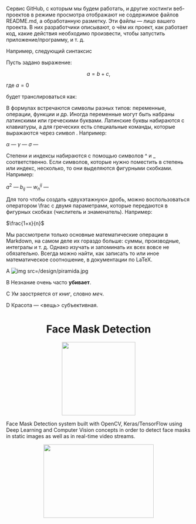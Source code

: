 Сервис GitHub, с которым мы будем работать, и другие хостинги веб-проектов в режиме просмотра отображают не содержимое файлов README.md, а обработанную разметку. Эти файлы — лицо вашего проекта. В них разработчики описывают, о чём их проект, как работает код, какие действия необходимо произвести, чтобы запустить приложение/программу, и т. д.

Например, следующий синтаксис

Пусть задано выражение:

$$a = b +c,$$

где $a=0$

будет транслироваться как:


В формулах встречаются символы разных типов: переменные, операции, функции и др. Иногда переменные могут быть набраны латинскими или греческими буквами. Латинские буквы набираются с клавиатуры, а для греческих есть специальные команды, которые выражаются через символ \. Например:

$\alpha$ — 
$\gamma$ — 
$\sigma$ — 


Степени и индексы набираются с помощью символов ^ и _ соответственно. Если символов, которые нужно поместить в степень или индекс, несколько, то они выделяются фигурными скобками. Например:

$a^2$ — 
$b_{ij}$ — 
$w^{ij}_n$ — 

Для того чтобы создать «двухэтажную» дробь, можно воспользоваться оператором \frac с двумя параметрами, которые передаются в фигурных скобках (числитель и знаменатель). Например:

$\frac{1+x}{n}$

Мы рассмотрели только основные математические операции в Markdown, на самом деле их гораздо больше: суммы, производные, интегралы и т. д. Однако изучать и запоминать их всех вовсе не обязательно. Всегда можно найти, как записать то или иное математическое соотношение, в документации по LaTeX.




A ![img src=/design/piramida.jpg]()

B Незнание очень часто **убивает**.

C *Ум* заостряется от *книг*, словно *меч*.

D Красота — <вещь> субъективная.


# <center> Face Mask Detection

<center> <img src=https://raw.githubusercontent.com/Vrushti24/Face-Mask-Detection/logo/Logo/facemaskdetection.ai%20%40%2051.06%25%20(CMYK_GPU%20Preview)%20%2018-02-2021%2018_33_18%20(2).png width=200 height=200> </center>

Face Mask Detection system built with OpenCV, Keras/TensorFlow using Deep Learning and Computer Vision concepts in order to detect face masks in static images as well as in real-time video streams.

<center> <img src="https://github.com/chandrikadeb7/Face-Mask-Detection/blob/master/Readme_images/Screen%20Shot%202020-05-14%20at%208.49.06%20PM.png?raw=true" width=300 height=200> </center>
